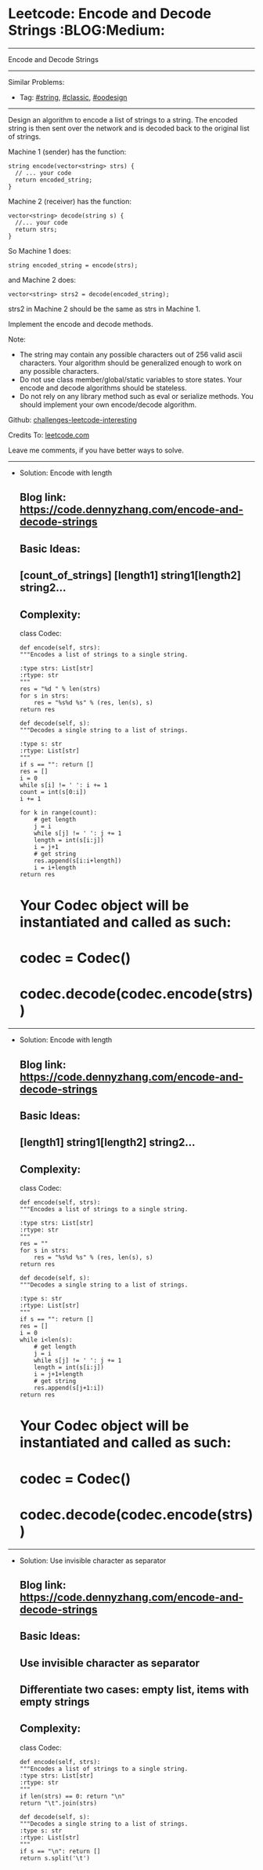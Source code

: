 
# Leetcode: Encode and Decode Strings     :BLOG:Medium:

---

Encode and Decode Strings  

---

Similar Problems:  

-   Tag: [#string](https://code.dennyzhang.com/tag/string), [#classic](https://code.dennyzhang.com/tag/classic), [#oodesign](https://code.dennyzhang.com/tag/oodesign)

---

Design an algorithm to encode a list of strings to a string. The encoded string is then sent over the network and is decoded back to the original list of strings.  

Machine 1 (sender) has the function:  

    string encode(vector<string> strs) {
      // ... your code
      return encoded_string;
    }

Machine 2 (receiver) has the function:  

    vector<string> decode(string s) {
      //... your code
      return strs;
    }

So Machine 1 does:  

    string encoded_string = encode(strs);

and Machine 2 does:  

    vector<string> strs2 = decode(encoded_string);

strs2 in Machine 2 should be the same as strs in Machine 1.  

Implement the encode and decode methods.  

Note:  

-   The string may contain any possible characters out of 256 valid ascii characters. Your algorithm should be generalized enough to work on any possible characters.
-   Do not use class member/global/static variables to store states. Your encode and decode algorithms should be stateless.
-   Do not rely on any library method such as eval or serialize methods. You should implement your own encode/decode algorithm.

Github: [challenges-leetcode-interesting](https://github.com/DennyZhang/challenges-leetcode-interesting/tree/master/encode-and-decode-strings)  

Credits To: [leetcode.com](https://leetcode.com/problems/encode-and-decode-strings/description/)  

Leave me comments, if you have better ways to solve.  

---

-   Solution: Encode with length

    ## Blog link: https://code.dennyzhang.com/encode-and-decode-strings
    ## Basic Ideas:
    ## [count_of_strings] [length1] string1[length2] string2...
    ## Complexity:
    class Codec:
    
        def encode(self, strs):
    	"""Encodes a list of strings to a single string.
    
    	:type strs: List[str]
    	:rtype: str
    	"""
    	res = "%d " % len(strs)
    	for s in strs:
    	    res = "%s%d %s" % (res, len(s), s)
    	return res
    
        def decode(self, s):
    	"""Decodes a single string to a list of strings.
    
    	:type s: str
    	:rtype: List[str]
    	"""
    	if s == "": return []
    	res = []
    	i = 0
    	while s[i] != ' ': i += 1
    	count = int(s[0:i])
    	i += 1
    
    	for k in range(count):
    	    # get length
    	    j = i
    	    while s[j] != ' ': j += 1
    	    length = int(s[i:j])
    	    i = j+1
    	    # get string
    	    res.append(s[i:i+length])
    	    i = i+length
    	return res
    
    # Your Codec object will be instantiated and called as such:
    # codec = Codec()
    # codec.decode(codec.encode(strs))

---

-   Solution: Encode with length

    ## Blog link: https://code.dennyzhang.com/encode-and-decode-strings
    ## Basic Ideas:
    ## [length1] string1[length2] string2...
    ## Complexity:
    class Codec:
    
        def encode(self, strs):
    	"""Encodes a list of strings to a single string.
    
    	:type strs: List[str]
    	:rtype: str
    	"""
    	res = ""
    	for s in strs:
    	    res = "%s%d %s" % (res, len(s), s)
    	return res
    
        def decode(self, s):
    	"""Decodes a single string to a list of strings.
    
    	:type s: str
    	:rtype: List[str]
    	"""
    	if s == "": return []
    	res = []
    	i = 0
    	while i<len(s):
    	    # get length
    	    j = i
    	    while s[j] != ' ': j += 1
    	    length = int(s[i:j])
    	    i = j+1+length
    	    # get string
    	    res.append(s[j+1:i])
    	return res
    
    
    # Your Codec object will be instantiated and called as such:
    # codec = Codec()
    # codec.decode(codec.encode(strs))

---

-   Solution: Use invisible character as separator

    ## Blog link: https://code.dennyzhang.com/encode-and-decode-strings
    ## Basic Ideas:
    ## Use invisible character as separator
    ## Differentiate two cases: empty list, items with empty strings
    ## Complexity:
    class Codec:
    
        def encode(self, strs):
    	"""Encodes a list of strings to a single string.
    	:type strs: List[str]
    	:rtype: str
    	"""
    	if len(strs) == 0: return "\n"
    	return "\t".join(strs)
    
        def decode(self, s):
    	"""Decodes a single string to a list of strings.
    	:type s: str
    	:rtype: List[str]
    	"""
    	if s == "\n": return []
    	return s.split('\t')

